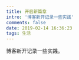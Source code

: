 ```yaml
---
title: 开启新篇章
intro: '博客新开记录一些实践'
comments: false
date: 2019-02-14 16:36:23
tags: 生活
---
```


博客新开记录一些实践。
